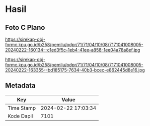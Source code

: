 # Hasil

## Foto C Plano

https://sirekap-obj-formc.kpu.go.id/b258/pemilu/pdpr/71/71/04/10/08/7171041008005-20240222-160134--c1ed3f5c-1eb4-41ee-a858-1ee04a78a8ef.jpg

https://sirekap-obj-formc.kpu.go.id/b258/pemilu/pdpr/71/71/04/10/08/7171041008005-20240222-163355--bd185175-7634-40b3-bcec-e862445d8e16.jpg


## Metadata

| Key        | Value               |
| ---------- | ------------------- |
| Time Stamp | 2024-02-22 17:03:34 |
| Kode Dapil | 7101                |



